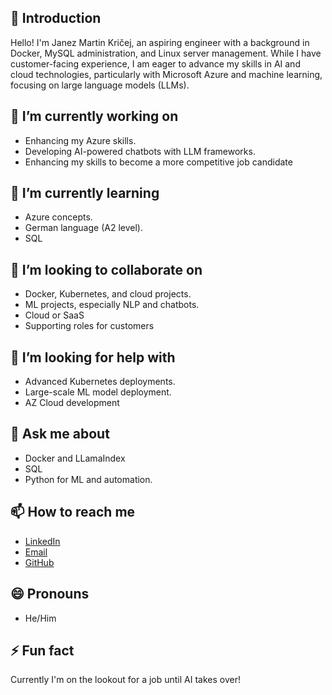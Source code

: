 ## 👋 Introduction

Hello! I'm Janez Martin Kričej, an aspiring engineer with a background in Docker, MySQL administration, and Linux server management. While I have customer-facing experience, I am eager to advance my skills in AI and cloud technologies, particularly with Microsoft Azure and machine learning, focusing on large language models (LLMs).

## 🔭 I’m currently working on
- Enhancing my Azure skills.
- Developing AI-powered chatbots with LLM frameworks.
- Enhancing my skills to become a more competitive job candidate

## 🌱 I’m currently learning
- Azure concepts.
- German language (A2 level).
- SQL

## 👯 I’m looking to collaborate on
- Docker, Kubernetes, and cloud projects.
- ML projects, especially NLP and chatbots.
- Cloud or SaaS
- Supporting roles for customers

## 🤔 I’m looking for help with
- Advanced Kubernetes deployments.
- Large-scale ML model deployment.
- AZ Cloud development

## 💬 Ask me about
- Docker and LLamaIndex
- SQL
- Python for ML and automation.

## 📫 How to reach me
- [LinkedIn](https://www.linkedin.com/in/janez-martin-kri%C4%8Dej-16976392/)
- [Email](mailto:janez.kricej@protonmail.com)
- [GitHub](https://github.com/KricejJanezMartin)

## 😄 Pronouns
- He/Him

## ⚡ Fun fact
Currently I'm on the lookout for a job until AI takes over!



<!--
**KricejJanezMartin/KricejJanezMartin** is a ✨ _special_ ✨ repository because its `README.md` (this file) appears on your GitHub profile.

Here are some ideas to get you started:

- 🔭 I’m currently working on ...
- 🌱 I’m currently learning ...
- 👯 I’m looking to collaborate on ...
- 🤔 I’m looking for help with ...
- 💬 Ask me about ...
- 📫 How to reach me: ...
- 😄 Pronouns: ...
- ⚡ Fun fact: ...
-->
